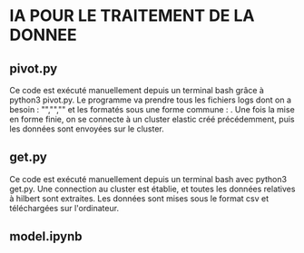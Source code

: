 # IA POUR LE TRAITEMENT DE LA DONNEE

## pivot.py
  Ce code est exécuté manuellement depuis un terminal bash grâce à python3 pivot.py. Le programme va prendre tous les fichiers logs dont on a besoin : "","","" et les formatés sous une forme commune : . Une fois la mise en forme finie, on se connecte à un cluster elastic créé précédemment, puis les données sont envoyées sur le cluster.

## get.py
  Ce code est exécuté manuellement depuis un terminal bash avec python3 get.py. Une connection au cluster est établie, et toutes les données relatives à hilbert sont extraites. Les données sont mises sous le format csv et téléchargées sur l'ordinateur.

## model.ipynb
  
